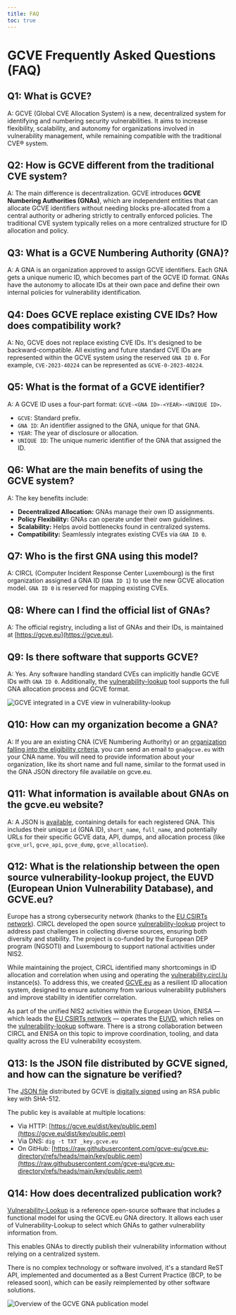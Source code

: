 ```yaml
---
title: FAQ
toc: true
---
```


# GCVE Frequently Asked Questions (FAQ)

## **Q1: What is GCVE?**

A: GCVE (Global CVE Allocation System) is a new, decentralized system for identifying and numbering security vulnerabilities. It aims to increase flexibility, scalability, and autonomy for organizations involved in vulnerability management, while remaining compatible with the traditional CVE® system.

## **Q2: How is GCVE different from the traditional CVE system?**

A: The main difference is decentralization. GCVE introduces **GCVE Numbering Authorities (GNAs)**, which are independent entities that can allocate GCVE identifiers without needing blocks pre-allocated from a central authority or adhering strictly to centrally enforced policies. The traditional CVE system typically relies on a more centralized structure for ID allocation and policy.

## **Q3: What is a GCVE Numbering Authority (GNA)?**

A: A GNA is an organization approved to assign GCVE identifiers. Each GNA gets a unique numeric ID, which becomes part of the GCVE ID format. GNAs have the autonomy to allocate IDs at their own pace and define their own internal policies for vulnerability identification.

## **Q4: Does GCVE replace existing CVE IDs? How does compatibility work?**

A: No, GCVE does not replace existing CVE IDs. It's designed to be backward-compatible. All existing and future standard CVE IDs are represented within the GCVE system using the reserved `GNA ID 0`. For example, `CVE-2023-40224` can be represented as `GCVE-0-2023-40224`.

## **Q5: What is the format of a GCVE identifier?**

A: A GCVE ID uses a four-part format: `GCVE-<GNA ID>-<YEAR>-<UNIQUE ID>`.
*   `GCVE`: Standard prefix.
*   `GNA ID`: An identifier assigned to the GNA, unique for that GNA.
*   `YEAR`: The year of disclosure or allocation.
*   `UNIQUE ID`: The unique numeric identifier of the GNA that assigned the ID.

## **Q6: What are the main benefits of using the GCVE system?**

A: The key benefits include:
*   **Decentralized Allocation:** GNAs manage their own ID assignments.
*   **Policy Flexibility:** GNAs can operate under their own guidelines.
*   **Scalability:** Helps avoid bottlenecks found in centralized systems.
*   **Compatibility:** Seamlessly integrates existing CVEs via `GNA ID 0`.

## **Q7: Who is the first GNA using this model?**

A: CIRCL (Computer Incident Response Center Luxembourg) is the first organization assigned a GNA ID (`GNA ID 1`) to use the new GCVE allocation model. `GNA ID 0` is reserved for mapping existing CVEs.

## **Q8: Where can I find the official list of GNAs?**

A: The official registry, including a list of GNAs and their IDs, is maintained at [https://gcve.eu](https://gcve.eu).

## **Q9: Is there software that supports GCVE?**

A: Yes. Any software handling standard CVEs can implicitly handle GCVE IDs with `GNA ID 0`. Additionally, the [vulnerability-lookup](https://www.vulnerability-lookup.org) tool supports the full GNA allocation process and GCVE format.

![GCVE integrated in a CVE view in vulnerability-lookup](/images/usage.png)

## **Q10: How can my organization become a GNA?**

A: If you are an existing CNA (CVE Numbering Authority) or an [organization falling into the eligibility criteria](https://gcve.eu/about/#eligibility-and-process-to-obtain-a-gna-id), you can send an email to `gna@gcve.eu` with your CNA name. You will need to provide information about your organization, like its short name and full name, similar to the format used in the GNA JSON directory file available on gcve.eu.

## **Q11: What information is available about GNAs on the gcve.eu website?**

A: A JSON is [available](https://gcve.eu/dist/gcve.json), containing details for each registered GNA. This includes their unique `id` (GNA ID), `short_name`, `full_name`, and potentially URLs for their specific GCVE data, API, dumps, and allocation process (like `gcve_url`, `gcve_api`, `gcve_dump`, `gcve_allocation`).

## **Q12: What is the relationship between the open source vulnerability-lookup project, the EUVD (European Union Vulnerability Database), and GCVE.eu?**

Europe has a strong cybersecurity network (thanks to the [EU CSIRTs network](https://csirtsnetwork.eu/)). CIRCL developed the open source [vulnerability-lookup](https://www.vulnerability-lookup.org/) project to address past challenges in collecting diverse sources, ensuring both diversity and stability. The project is co-funded by the European DEP program (NGSOTI) and Luxembourg to support national activities under NIS2.

While maintaining the project, CIRCL identified many shortcomings in ID allocation and correlation when using and operating the [vulnerability.circl.lu](https://vulnerability.circl.lu/) instance(s). To address this, we created [GCVE.eu](https://gcve.eu) as a resilient ID allocation system, designed to ensure autonomy from various vulnerability publishers and improve stability in identifier correlation.

As part of the unified NIS2 activities within the European Union, ENISA — which leads the [EU CSIRTs network](https://csirtsnetwork.eu/) — operates the [EUVD](https://euvd.enisa.europa.eu/), which relies on the [vulnerability-lookup](https://euvd.enisa.europa.eu/faq) software. There is a strong collaboration between CIRCL and ENISA on this topic to improve coordination, tooling, and data quality across the EU vulnerability ecosystem.

## **Q13: Is the JSON file distributed by GCVE signed, and how can the signature be verified?**

The [JSON file](https://gcve.eu/dist/gcve.json) distributed by GCVE is [digitally signed](https://gcve.eu/dist/gcve.json.sigsha512) using an RSA public key with SHA-512.

The public key is available at multiple locations:

- Via HTTP: [https://gcve.eu/dist/key/public.pem](https://gcve.eu/dist/key/public.pem)
- Via DNS: `dig -t TXT _key.gcve.eu`
- On GitHub: [https://raw.githubusercontent.com/gcve-eu/gcve.eu-directory/refs/heads/main/key/public.pem](https://raw.githubusercontent.com/gcve-eu/gcve.eu-directory/refs/heads/main/key/public.pem)

## **Q14: How does decentralized publication work?**

[Vulnerability-Lookup](https://www.vulnerability-lookup.org/) is a reference open-source software that includes a functional model for using the GCVE.eu GNA directory. It allows each user of Vulnerability-Lookup to select which GNAs to gather vulnerability information from.

This enables GNAs to directly publish their vulnerability information without relying on a centralized system.

There is no complex technology or software involved, it's a standard ReST API, implemented and documented as a Best Current Practice (BCP, to be released soon), which can be easily reimplemented by other software solutions.

![Overview of the GCVE GNA publication model](/images/gcve-eu-network.png)
